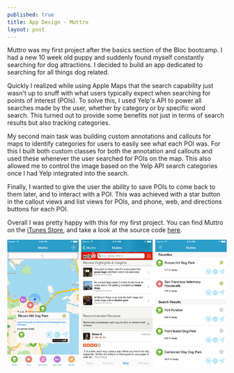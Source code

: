 ```yaml
---
published: true
title: App Design - Muttro
layout: post
---
```

Muttro was my first project after the basics section of the Bloc bootcamp. I had a new 10 week old puppy and suddenly found myself constantly searching for dog attractions. I decided to build an app dedicated to searching for all things dog related. 

Quickly I realized while using Apple Maps that the search capability just wasn't up to snuff with what users typically expect when searching for points of interest (POIs). To solve this, I used Yelp's API to power all searches made by the user, whether by category or by specific word search. This turned out to provide some benefits not just in terms of search results but also tracking categories. 

My second main task was building custom annotations and callouts for maps to identify categories for users to easily see what each POI was. For this I built both custom classes for both the annotation and callouts and used these whenever the user searched for POIs on the map. This also allowed me to control the image based on the Yelp API search categories once I had Yelp integrated into the search. 

Finally, I wanted to give the user the ability to save POIs to come back to them later, and to interact with a POI. This was achieved with a star button in the callout views and list views for POIs, and phone, web, and directions buttons for each POI. 

Overall I was pretty happy with this for my first project. You can find Muttro on the [iTunes Store](https://itunes.apple.com/us/app/id1014180036?mt=8), and take a look at the source code [here](https://github.com/tvieweg/Muttro/).

<img src="https://github.com/tvieweg/tvieweg.github.io/blob/master/post_images/Muttro.jpg?raw=true" alt="Muttro" width="800">